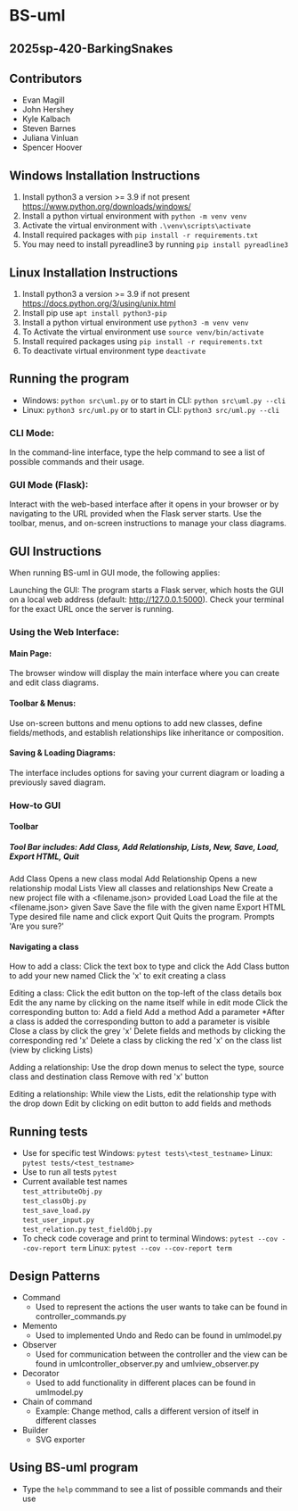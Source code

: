 # BS-uml
## 2025sp-420-BarkingSnakes 
## Contributors
- Evan Magill
- John Hershey
- Kyle Kalbach
- Steven Barnes
- Juliana Vinluan
- Spencer Hoover

## Windows Installation Instructions
1. Install python3 a version >= 3.9 if not present https://www.python.org/downloads/windows/
2. Install a python virtual environment with `python -m venv venv`
3. Activate the virtual environment with `.\venv\scripts\activate`
4. Install required packages with `pip install -r requirements.txt`
5. You may need to install pyreadline3 by running `pip install pyreadline3`

## Linux Installation Instructions
1. Install python3 a version >= 3.9 if not present https://docs.python.org/3/using/unix.html
2. Install pip use `apt install python3-pip`
3. Install a python virtual environment use `python3 -m venv venv`
4. To Activate the virtual environment use `source venv/bin/activate`
5. Install required packages using `pip install -r requirements.txt`
6. To deactivate virtual environment type `deactivate`

## Running the program
- Windows: `python src\uml.py`
      or to start in CLI: `python src\uml.py --cli`
- Linux: `python3 src/uml.py`
      or to start in CLI: `python3 src/uml.py --cli`
### CLI Mode:
In the command-line interface, type the help command to see a list of possible commands and their usage.

### GUI Mode (Flask):
Interact with the web-based interface after it opens in your browser or by navigating to the URL provided when the Flask server starts. Use the toolbar, menus, and on-screen instructions to manage your class diagrams.

## GUI Instructions
When running BS-uml in GUI mode, the following applies:

Launching the GUI:
The program starts a Flask server, which hosts the GUI on a local web address (default: http://127.0.0.1:5000). Check your terminal for the exact URL once the server is running.

### Using the Web Interface:
#### Main Page:
The browser window will display the main interface where you can create and edit class diagrams.
#### Toolbar & Menus:
Use on-screen buttons and menu options to add new classes, define fields/methods, and establish relationships like inheritance or composition.
#### Saving & Loading Diagrams:
The interface includes options for saving your current diagram or loading a previously saved diagram.

### How-to GUI
#### Toolbar
##### Tool Bar includes: Add Class, Add Relationship, Lists, New, Save, Load, Export HTML, Quit
Add Class
    Opens a new class modal
Add Relationship
    Opens a new relationship modal
Lists
    View all classes and relationships
New
    Create a new project file with a <filename.json> provided
Load
    Load the file at the <filename.json> given
Save
    Save the file with the given name
Export HTML
    Type desired file name and click export 
Quit
    Quits the program. Prompts 'Are you sure?'

#### Navigating a class
How to add a class:
    Click the text box to type and click the Add Class button to add your new named
    Click the 'x' to exit creating a class

Editing a class:
    Click the edit button on the top-left of the class details box
    Edit the any name by clicking on the name itself while in edit mode
    Click the corresponding button to:
        Add a field
        Add a method
    Add a parameter
        *After a class is added the corresponding button to add a parameter is visible
    Close a class by click the grey 'x'
    Delete fields and methods by clicking the corresponding red 'x'
    Delete a class by clicking the red 'x' on the class list (view by clicking Lists)

Adding a relationship:
    Use the drop down menus to select the type, source class and destination class
    Remove with red 'x' button

Editing a relationship:
    While view the Lists, edit the relationship type with the drop down
    Edit by clicking on edit button to add fields and methods


## Running tests
- Use for specific test 
   Windows: `pytest tests\<test_testname>` 
   Linux: `pytest tests/<test_testname>`
- Use to run all tests `pytest`
- Current available test names  
  `test_attributeObj.py`  
  `test_classObj.py`  
  `test_save_load.py`  
  `test_user_input.py`  
  `test_relation.py`
  `test_fieldObj.py`
- To check code coverage and print to terminal
   Windows: `pytest --cov --cov-report term`
   Linux: `pytest --cov --cov-report term`

## Design Patterns 
- Command
    - Used to represent the actions the user wants to take can be found in controller_commands.py
- Memento
    - Used to implemented Undo and Redo can be found in umlmodel.py
- Observer
    - Used for communication between the controller and the view can be found in umlcontroller_observer.py and umlview_observer.py
- Decorator
    - Used to add functionality in different places can be found in umlmodel.py
- Chain of command 
    - Example: Change method, calls a different version of itself in different classes
- Builder
    - SVG exporter 

## Using BS-uml program
- Type the `help` commmand to see a list of possible commands and their use
